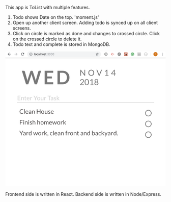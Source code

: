 This app is ToList with multiple features.  

1. Todo shows Date on the top.  'moment.js'
2. Open up another client screen.  Adding todo is synced up on all client screens.
3. Click on circle is marked as done and changes to crossed circle.  Click on the crossed circle to delete it.
4. Todo text and complete is stored in MongoDB.

![Upload Photo](etc/todolist.png)

Frontend side is written in React.
Backend side is written in Node/Express.